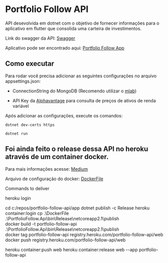 # Portfolio Follow API

API desevolvida em dotnet com o objetivo de fornecer informações para o aplicativo em flutter que consolida uma carteira de investimentos.

Link do swagger da API: [Swagger](https://portfolio-follow-api.herokuapp.com/swagger)

Aplicativo pode ser encontrado aqui: [Portfolio Follow App](https://github.com/luigihenrick/portfolio-follow-app)

## Como executar

Para rodar você precisa adicionar as seguintes configurações no arquivo appsettings.json: 

- ConnectionString do MongoDB (Recomendo utilizar o [mlab](https://mlab.com/))

- API Key da [Alphavantage](https://www.alphavantage.co/) para consulta de preços de ativos de renda variável

Após adicionar as configurações, execute os comandos:

    dotnet dev-certs https

    dotnet run

## Foi ainda feito o release dessa API no heroku através de um container docker.

Para mais informações acesse: [Medium](https://medium.com/dockerbr/publishing-asp-net-core-application-on-heroku-with-docker-cf30072842e2)

Arquivo de configuração do docker: [DockerFile](https://github.com/luigihenrick/portfolio-follow-api/blob/master/app/DockerFile)

Commands to deliver

heroku login

cd c:/repos/portfolio-follow-api/app
dotnet publish -c Release
heroku container:login
cp .\DockerFile .\PortfolioFollow.Api\bin\Release\netcoreapp2.1\publish\
docker build -t portfolio-follow-api .\PortfolioFollow.Api\bin\Release\netcoreapp2.1\publish\
docker tag portfolio-follow-api registry.heroku.com/portfolio-follow-api/web
docker push registry.heroku.com/portfolio-follow-api/web

heroku container:push web
heroku container:release web --app portfolio-follow-api
